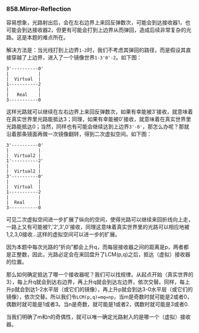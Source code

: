 ### 858.Mirror-Reflection

容易想象，光路射出后，会在左右边界上来回反弹数次，可能会到达接收器1，也可能会到达接收器2，但更有可能会打到上边界从而弹回，造成后续非常复杂的光路。这是本题的难点所在。

解决方法是：当光线打到上边界```1-2```时，我们不考虑其弹回的路径，而是假设其直接穿越了上边界，进入了一个镜像世界```1-3'0'-2```。如下图：
```
3'----------0'
|           |
|  Virtual  |
1-----------2
|           |
|   Real    |
3-----------0
```
这样光路就可以继续在左右边界上来回反弹数次，如果有幸能被3'接收，就意味着在真实世界里光路能抵达3；同理，如果有幸能被0'接收，就意味着在真实世界里光路能抵达0；当然，同样也有可能会继续达到上边界```3'-0'```，那怎么办呢？那就沿着那条镜面再做一次镜像翻转，得到二次虚拟空间。如下图：
```
3'----------0'
|           |
|  Virtual2 |
1'----------2'
|           |
|  Virtual2 |
3'----------0'
|           |
|  Virtual  |
1-----------2
|           |
|  Real     |
3-----------0
```
可见二次虚拟空间进一步扩展了纵向的空间，使得光路可以继续来回折线向上走，一路上又有可能被1','2',3',0'接收，同理这意味着真实世界里的光路可以相应地被1,2,3,0接收...这样的虚拟空间可以进一步的扩展。

因为本题中每次光路的“折向”都会上升q，而每层接收器之间的距离是p，两者都是正整数，因此，光路必定会在来回盘升了LCM(p,q)之后，抵达（虚拟）接收器的位置。

那么如何确定抵达了哪一个接收器呢？我们可以找规律。从起点开始（真实世界的3），每上升q就会到达右边界，再上升q就会到达左边界，依次交替。同样，每上升p就会到达1-2水平层（或它们的镜像），再上升p就会到达3-0水平层（或它们的镜像），依次交替。所以我们令```LCM(p,q)=mq=np```，当m是奇数时就可能是2或者0，偶数时就可能是1或者3。当n是奇数，就可能是1或者2，偶数时就可能是3或者0.

当我们明确了m和n的奇偶性，就可以唯一确定光路射入的是哪一个（虚拟）接收器。
